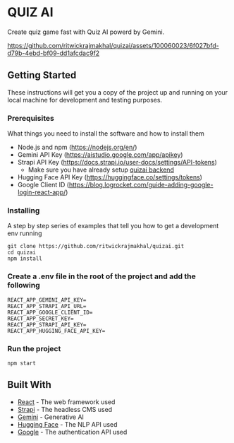 # QUIZ AI

Create quiz game fast with Quiz AI powerd by Gemini.



https://github.com/ritwickrajmakhal/quizai/assets/100060023/6f027bfd-d79b-4ebd-bf09-dd1afcdac9f2



## Getting Started

These instructions will get you a copy of the project up and running on your local machine for development and testing purposes.

### Prerequisites

What things you need to install the software and how to install them

- Node.js and npm (https://nodejs.org/en/)
- Gemini API Key (https://aistudio.google.com/app/apikey)
- Strapi API Key (https://docs.strapi.io/user-docs/settings/API-tokens)
    - Make sure you have already setup [quizai backend](https://github.com/ritwickrajmakhal/quizai-backend)
- Hugging Face API Key (https://huggingface.co/settings/tokens)
- Google Client ID (https://blog.logrocket.com/guide-adding-google-login-react-app/)

### Installing

A step by step series of examples that tell you how to get a development env running

```
git clone https://github.com/ritwickrajmakhal/quizai.git
cd quizai
npm install
```

### Create a .env file in the root of the project and add the following

```
REACT_APP_GEMINI_API_KEY=
REACT_APP_STRAPI_API_URL=
REACT_APP_GOOGLE_CLIENT_ID=
REACT_APP_SECRET_KEY=
REACT_APP_STRAPI_API_KEY=
REACT_APP_HUGGING_FACE_API_KEY=
```

### Run the project

```
npm start
```

## Built With

- [React](https://reactjs.org/) - The web framework used
- [Strapi](https://strapi.io/) - The headless CMS used
- [Gemini](https://docs.gemini.com/rest-api/) - Generative AI
- [Hugging Face](https://huggingface.co/) - The NLP API used
- [Google](https://developers.google.com/identity/sign-in/web/sign-in) - The authentication API used
